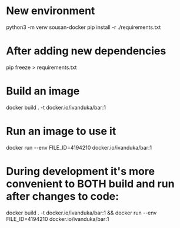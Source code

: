 # New environment
python3 -m venv sousan-docker
pip install -r ./requirements.txt

# After adding new dependencies
pip freeze > requirements.txt

# Build an image
docker build . -t docker.io/ivanduka/bar:1

# Run an image to use it
docker run --env FILE_ID=4194210 docker.io/ivanduka/bar:1

# During development it's more convenient to BOTH build and run after changes to code:
docker build . -t docker.io/ivanduka/bar:1 && docker run --env FILE_ID=4194210 docker.io/ivanduka/bar:1

